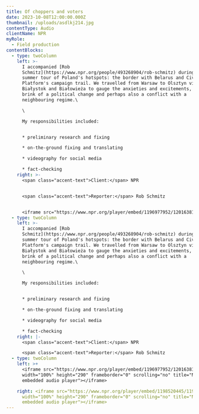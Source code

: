 ```yaml
---
title: Of choppers and voters
date: 2023-10-08T12:00:00.000Z
thumbnail: /uploads/asdlkj214.jpg
contentType: Audio
clientName: NPR
myRole:
  - Field production
contentBlocks:
  - type: twoColumn
    left: >-
      I accompanied [Rob
      Schmitz](https://www.npr.org/people/493268904/rob-schmitz) during his
      summer tour of Poland's hotspots: the border with Belarus and Civic
      Platform's campaign trail. We travelled from Warsaw to Olsztyn via
      Białystok and Białowieża to gauge the anxieties and excitements, on the
      brink of a political change and perhaps also a conflict with a
      neighbouring regime.\

      \

      My responsibilities included:


      * preliminary research and fixing

      * on-the-ground fixing and translating

      * videography for social media

      * fact-checking
    right: >-
      <span class="accent-text">Client:</span> NPR


      <span class="accent-text">Reporter:</span> Rob Schmitz


      <iframe src="https://www.npr.org/player/embed/1196977952/1201638163" width="100%" height="290" frameborder="0" scrolling="no" title="NPR embedded audio player"></iframe>
  - type: twoColumn
    left: >-
      I accompanied [Rob
      Schmitz](https://www.npr.org/people/493268904/rob-schmitz) during his
      summer tour of Poland's hotspots: the border with Belarus and Civic
      Platform's campaign trail. We travelled from Warsaw to Olsztyn via
      Białystok and Białowieża to gauge the anxieties and excitements, on the
      brink of a political change and perhaps also a conflict with a
      neighbouring regime.\

      \

      My responsibilities included:


      * preliminary research and fixing

      * on-the-ground fixing and translating

      * videography for social media

      * fact-checking
    right: |-
      <span class="accent-text">Client:</span> NPR

      <span class="accent-text">Reporter:</span> Rob Schmitz
  - type: twoColumn
    left: >+
      <iframe src="https://www.npr.org/player/embed/1196977952/1201638163"
      width="100%" height="290" frameborder="0" scrolling="no" title="NPR
      embedded audio player"></iframe>

    right: <iframe src="https://www.npr.org/player/embed/1198520445/1198525683"
      width="100%" height="290" frameborder="0" scrolling="no" title="NPR
      embedded audio player"></iframe>
---
```

